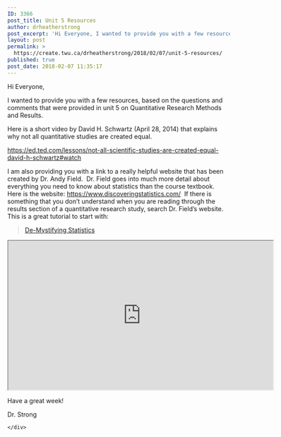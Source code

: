 ```yaml
---
ID: 3366
post_title: Unit 5 Resources
author: drheatherstrong
post_excerpt: 'Hi Everyone, I wanted to provide you with a few resources, based on the questions and comments that were provided in unit 5 on Quantitative Research Methods and Results. Here is a short video by David H. Schwartz (April 28, 2014) that explains why not all quantitative studies are created equal. https://ed.ted.com/lessons/not-all-scientific-studies-are-created-equal-david-h-schwartz#watch I am also [&hellip;]'
layout: post
permalink: >
  https://create.twu.ca/drheatherstrong/2018/02/07/unit-5-resources/
published: true
post_date: 2018-02-07 11:35:17
---
```

<p>Hi Everyone,</p>
<p>I wanted to provide you with a few resources, based on the questions and comments that were provided in unit 5 on Quantitative Research Methods and Results.</p>
<p>Here is a short video by David H. Schwartz (April 28, 2014) that explains why not all quantitative studies are created equal.</p>
<p><a href="https://ed.ted.com/lessons/not-all-scientific-studies-are-created-equal-david-h-schwartz#watch">https://ed.ted.com/lessons/not-all-scientific-studies-are-created-equal-david-h-schwartz#watch</a></p>
<p>I am also providing you with a link to a really helpful website that has been created by Dr. Andy Field.  Dr. Field goes into much more detail about everything you need to know about statistics than the course textbook.  Here is the website: <a href="https://www.discoveringstatistics.com/">https://www.discoveringstatistics.com/</a>  If there is something that you don&#8217;t understand when you are reading through the results section of a quantitative research study, search Dr. Field&#8217;s website.  This is a great tutorial to start with:</p>
<div class="post-embed">
<blockquote class="wp-embedded-content" data-secret="kPznBWLWBD"><p><a href="https://www.discoveringstatistics.com/statistics-hell-p/postverta-foundational-statistics/de-mystifying-statistics/">De-Mystifying Statistics</a></p></blockquote>
<p><iframe class="wp-embedded-content" sandbox="allow-scripts" security="restricted" src="https://www.discoveringstatistics.com/statistics-hell-p/postverta-foundational-statistics/de-mystifying-statistics/embed/#?secret=kPznBWLWBD" data-secret="kPznBWLWBD" width="600" height="338" title="&#8220;De-Mystifying Statistics&#8221; &#8212; Discovering Statistics"  marginwidth="0" marginheight="0" scrolling="no"></iframe></div>
<p>Have a great week!</p>
<p>Dr. Strong</p>
<div id="themify_builder_content-108" data-postid="108" class="themify_builder_content themify_builder_content-108 themify_builder">

    </div>
<!-- /themify_builder_content -->